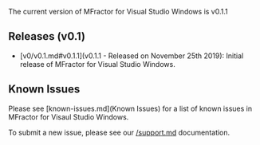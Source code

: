 The current version of MFractor for Visual Studio Windows is v0.1.1

## Releases (v0.1)

 * [v0/v0.1.md#v0.1.1](v0.1.1 - Released on November 25th 2019): Initial release of MFractor for Visual Studio Windows.

## Known Issues
Please see [known-issues.md](Known Issues) for a list of known issues in MFractor for Visaul Studio Windows.

To submit a new issue, please see our [/support.md](Support) documentation.
